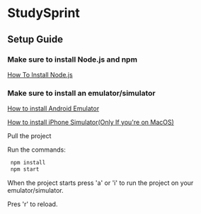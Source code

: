 # StudySprint

## Setup Guide

### Make sure to install Node.js and npm

<a href="https://www.youtube.com/watch?v=KtTe_ckT3iM&ab_channel=ProgrammingKnowledge">How To Install Node.js</a>

### Make sure to install an emulator/simulator
<a href="https://www.youtube.com/watch?v=xKGESzemfdw&ab_channel=Codevolution">How to install Android Emulator</a>


<a href="https://www.youtube.com/watch?v=DloY4tyzKDA&ab_channel=Codevolution">How to install iPhone Simulator(Only If you're on MacOS)</a>

Pull the project <br>

Run the commands:
```bash
 npm install
 npm start
```

When the project starts press 'a' or 'i' to run the project on your emulator/simulator.

Pres 'r' to reload.